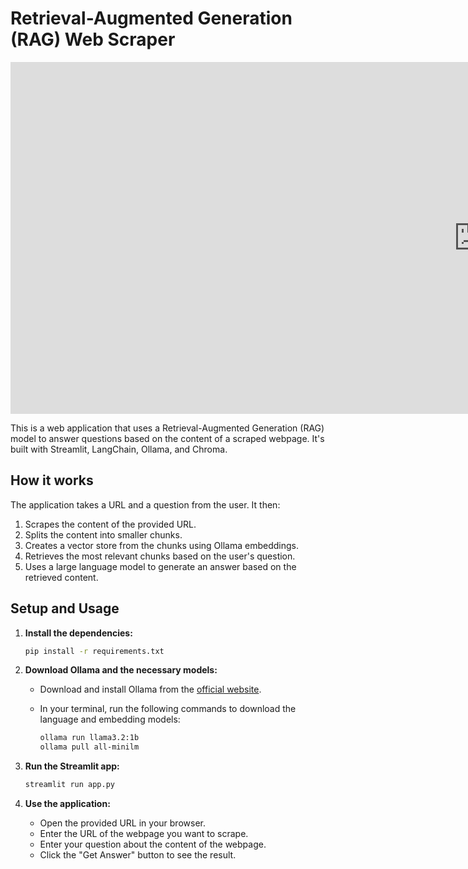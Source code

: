 # Retrieval-Augmented Generation (RAG) Web Scraper

<iframe width="1498" height="563" src="https://www.youtube.com/embed/0zgYu_9WF7A" title="Build a RAG web scraper using Langchain, Ollama, ChromaDB" frameborder="0" allow="accelerometer; autoplay; clipboard-write; encrypted-media; gyroscope; picture-in-picture; web-share" referrerpolicy="strict-origin-when-cross-origin" allowfullscreen></iframe>

This is a web application that uses a Retrieval-Augmented Generation (RAG) model to answer questions based on the content of a scraped webpage. It's built with Streamlit, LangChain, Ollama, and Chroma.

## How it works

The application takes a URL and a question from the user. It then:

1.  Scrapes the content of the provided URL.
2.  Splits the content into smaller chunks.
3.  Creates a vector store from the chunks using Ollama embeddings.
4.  Retrieves the most relevant chunks based on the user's question.
5.  Uses a large language model to generate an answer based on the retrieved content.

## Setup and Usage

1.  **Install the dependencies:**

    ```bash
    pip install -r requirements.txt
    ```

2.  **Download Ollama and the necessary models:**

    - Download and install Ollama from the [official website](https://ollama.ai/).
    - In your terminal, run the following commands to download the language and embedding models:

      ```bash
      ollama run llama3.2:1b
      ollama pull all-minilm
      ```

3.  **Run the Streamlit app:**

    ```bash
    streamlit run app.py
    ```

4.  **Use the application:**

    - Open the provided URL in your browser.
    - Enter the URL of the webpage you want to scrape.
    - Enter your question about the content of the webpage.
    - Click the "Get Answer" button to see the result.
